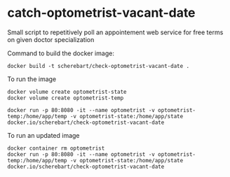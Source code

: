 # catch-optometrist-vacant-date
Small script to repetitively poll an appointement web service for free terms on given doctor specialization

Command to build the docker image:
```
docker build -t scherebart/check-optometrist-vacant-date . 
```

To run the image
```
docker volume create optometrist-state 
docker volume create optometrist-temp

docker run -p 80:8080 -it --name optometrist -v optometrist-temp:/home/app/temp -v optometrist-state:/home/app/state docker.io/scherebart/check-optometrist-vacant-date
```

To run an updated image
```
docker container rm optometrist
docker run -p 80:8080 -it --name optometrist -v optometrist-temp:/home/app/temp -v optometrist-state:/home/app/state docker.io/scherebart/check-optometrist-vacant-date
```
